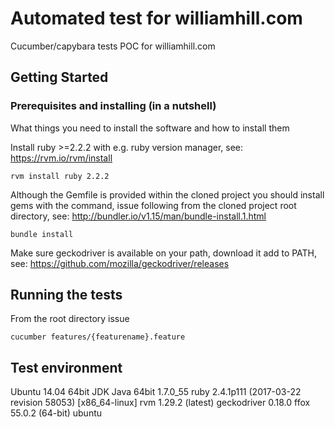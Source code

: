 # Automated test for williamhill.com

Cucumber/capybara tests POC for williamhill.com
## Getting Started

### Prerequisites and installing (in a nutshell)

What things you need to install the software and how to install them

Install ruby >=2.2.2 with e.g. ruby version manager, see:
https://rvm.io/rvm/install
```
rvm install ruby 2.2.2
```
Although the Gemfile is provided within the cloned project you should install
gems with the command, issue following from the cloned project root directory, see:
http://bundler.io/v1.15/man/bundle-install.1.html
```
bundle install
```
Make sure geckodriver is available on your path, download it add to PATH, see:
https://github.com/mozilla/geckodriver/releases


## Running the tests

From the root directory issue
```
cucumber features/{featurename}.feature 
```

## Test environment
Ubuntu 14.04 64bit
JDK Java 64bit 1.7.0_55
ruby 2.4.1p111 (2017-03-22 revision 58053) [x86_64-linux]
rvm 1.29.2 (latest)
geckodriver 0.18.0
ffox 55.0.2 (64-bit) ubuntu

